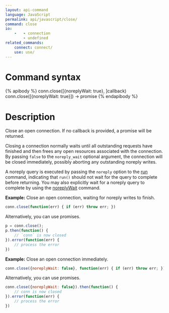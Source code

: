```yaml
---
layout: api-command
language: JavaScript
permalink: api/javascript/close/
command: close
io:
    -   - connection
        - undefined
related_commands:
    connect: connect/
    use: use/
---
```


# Command syntax #

{% apibody %}
conn.close([{noreplyWait: true}, ]callback)
conn.close([{noreplyWait: true}]) &rarr; promise
{% endapibody %}

# Description #

Close an open connection. If no callback is provided, a promise will be returned.

Closing a connection normally waits until all outstanding requests have finished and then frees any open resources associated with the connection. By passing `false` to the `noreply_wait` optional argument, the connection will be closed immediately, possibly aborting any outstanding noreply writes.

A noreply query is executed by passing the `noreply` option to the [run](/api/javascript/run/) command, indicating that `run()` should not wait for the query to complete before returning. You may also explicitly wait for a noreply query to complete by using the [noreplyWait](/api/javascript/noreply_wait) command.

__Example:__ Close an open connection, waiting for noreply writes to finish.

```javascript
conn.close(function(err) { if (err) throw err; })
```

<!-- stop -->

Alternatively, you can use promises.

```javascript
p = conn.close();
p.then(function() {
    // `conn` is now closed
}).error(function(err) {
    // process the error
})
```

__Example:__ Close an open connection immediately.

```javascript
conn.close({noreplyWait: false}, function(err) { if (err) throw err; })
```

Alternatively, you can use promises.

```javascript
conn.close({noreplyWait: false}).then(function() {
    // conn is now closed
}).error(function(err) { 
    // process the error
})
```
